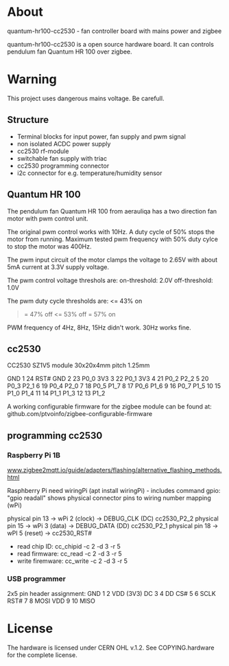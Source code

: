 # About

quantum-hr100-cc2530 - fan controller board with mains power and zigbee

quantum-hr100-cc2530 is a open source hardware board.
It can controls pendulum fan Quantum HR 100 over zigbee.

# Warning

This project uses dangerous mains voltage. Be carefull.

## Structure

 * Terminal blocks for input power, fan supply and pwm signal
 * non isolated ACDC power supply
 * cc2530 rf-module
 * switchable fan supply with triac
 * cc2530 programming connector
 * i2c connector for e.g. temperature/humidity sensor

## Quantum HR 100

The pendulum fan Quantum HR 100 from aerauliqa has a two direction fan motor with pwm control unit.

The original pwm control works with 10Hz. A duty cycle of 50% stops the motor from running.
Maximum tested pwm frequency with 50% duty cylce to stop the motor was 400Hz.

The pwm input circuit of the motor clamps the voltage to 2.65V with about 5mA current at 3.3V supply voltage.

The pwm control voltage threshols are:
on-threshold: 2.0V
off-threshold: 1.0V

The pwm duty cycle thresholds are:
<= 43% on
>= 47% off
<= 53% off
>= 57% on

PWM frequency of 4Hz, 8Hz, 15Hz didn't work. 30Hz works fine.

## cc2530

CC2530 SZ1V5 module
30x20x4mm pitch 1.25mm

GND   1    24 RST#
GND   2    23 P0_0
3V3   3    22 P0_1
3V3   4    21 P0_2
P2_2  5    20 P0_3
P2_1  6    19 P0_4
P2_0  7    18 P0_5
P1_7  8    17 P0_6
P1_6  9    16 P0_7
P1_5 10    15 P1_0
P1_4 11    14 P1_1
P1_3 12    13 P1_2

A working configurable firmware for the zigbee module can be found at:
github.com/ptvoinfo/zigbee-configurable-firmware

## programming cc2530

### Raspberry Pi 1B

www.zigbee2mqtt.io/guide/adapters/flashing/alternative_flashing_methods.html

Rasphberry Pi need wiringPi (apt install wiringPi) - includes command gpio: "gpio readall" shows physical connector pins to wiring number mapping (wPi)

physical pin 13 -> wPi 2 (clock) -> DEBUG_CLK (DC) cc2530_P2_2
physical pin 15 -> wPi 3 (data) -> DEBUG_DATA (DD) cc2530_P2_1
physical pin 18 -> wPI 5 (reset) -> cc2530_RST#

 * read chip ID: cc_chipid -c 2 -d 3 -r 5
 * read firmware: cc_read -c 2 -d 3 -r 5
 * write firemware: cc_write -c 2 -d 3 -r 5 <firmware-hex-file>

### USB programmer

2x5 pin header assignment:
GND  1  2 VDD (3V3)
DC   3  4 DD
CS#  5  6 SCLK
RST# 7  8 MOSI
VDD  9 10 MISO

# License

The hardware is licensed under CERN OHL v.1.2. See COPYING.hardware for the complete license.
